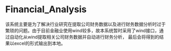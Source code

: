 # Financial_Analysis

该系统主要是为了解决行业研究在提取公司财务数据以及进行财务数据分析时过于繁琐的问题。由于目前金融业使用wind较多，故本系统暂时采用了wind接口，通过自动化从wind提取相关公司财务数据并自动进行财务分析，
最后会将得到的结果以excel的形式输出到本地。
